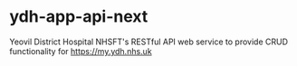 # ydh-app-api-next
Yeovil District Hospital NHSFT's RESTful API web service to provide CRUD functionality for https://my.ydh.nhs.uk
